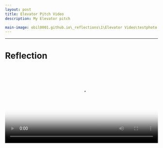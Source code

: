 ```yaml
---
layout: post
title: Elevator Pitch Video
description: My Elevator pitch 

main-image: obil0001.github.io\_reflections\1\Elevator Video\testphoto.png
---
```

---
# Reflection
<video controls playsinline width="100%" poster="obil0001.github.io\_reflections\1\Elevator_Video\testphoto.png">
  <source src="/Elevator_Video/testvideo.mp4" type="video/mp4">
  Your browser does not support the video tag. <a href="/assets/videos/elevator.mp4">Download the video</a>.
</video>
